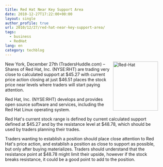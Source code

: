 ```yaml
---
title: Red Hat Near Key Support Area
date: 2010-12-27T17:22:00+00:00
layout: single
author_profile: true
url: 2010/12/27/red-hat-near-key-support-area/
tags:
  - business
  - RedHat
lang: en
category: techblog
---
```

[<img title="Red-Hat" border="0" alt="Red-Hat" align="right" src="http://lh3.ggpht.com/_vaUVXcmC3OI/TRjEN6M7SvI/AAAAAAAADio/JhU8bw8Cfjs/Red-Hat_thumb%5B2%5D.jpg?imgmax=800" width="148" height="162" />](http://lh5.ggpht.com/_vaUVXcmC3OI/TRjEMKQ4rbI/AAAAAAAADik/9_n-CCIxk8M/s1600-h/Red-Hat%5B4%5D.jpg)New York, December 27th (TradersHuddle.com) &#8211; Shares of Red Hat, Inc. (NYSE:RHT) are trading very close to calculated support at $45.27 with current price action closing at just $46.51 places the stock price near levels where traders will start paying attention.

Red Hat, Inc. (NYSE:RHT) develops and provides open source software and services, including the Red Hat Linux operating system.

Red Hat's current stock range is defined by current calculated support defined at $45.27 and by the resistance level at $48.78, which should be used by traders planning their trades.

Traders wanting to establish a position should place close attention to Red Hat's price action, and establish a position as close to support as possible, but only after buying materializes. Traders should understand that the resistance point at $48.78 might limit their upside, however if the stock breaks resistance, it could be a good point to add to the position.